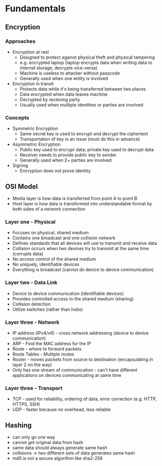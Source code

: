 # Fundamentals

## Encryption

### Approaches

- Encryption at rest
  - Designed to protect against physical theft and physical tampering
  - e.g. encrypted laptop (laptop encrypts data when writing data to internal storage, decrypts vice-versa)
  - Machine is useless to attacker without passcode
  - Generally used when one entity is involved
- Encryption in transit
  - Protects data while it's being transferred between two places
  - Data encrypted when data leaves machine
  - Decrypted by receiving party
  - Usually used when multiple identities or parties are involved

### Concepts

- Symmetric Encryption
  - Same secret key is used to encrypt and decrypt the ciphertext
  - Transportation of key is an issue (must do this in advance)
- Asymmetric Encryption
  - Public key used to encrypt data; private key used to decrypt data
  - Receiver needs to provide public key to sender
  - Generally used when 2+ parties are involved
- Signing
  - Encryption does not prove identity

## OSI Model

- Media layer is how data is transferred from point A to point B
- Host layer is how data is transformed into understandable format by both sides of a network connection

### Layer one - Physical

- Focuses on physical, shared medium
- Contains one broadcast and one collision network
- Defines standards that all devices will use to transmit and receive data
- Collision occurs when two devices try to transmit at the same time (corrupts data)
- No access control of the shared medium
- No uniquely, identifiable devices
- Everything is broadcast (cannot do device to device communication)

### Layer two - Data Link

- Device to device communication (identifiable devices)
- Provides controlled access to the shared medium (sharing)
- Collision detection
- Utilize switches (rather than hubs)

### Layer three - Network

- IP address (IPv4/v6) - cross network addressing (device to device communication)
- ARP - Find the MAC address for the IP
- Route - where to forward packets
- Route Tables - Multiple routes
- Router - moves packets from source to destination (encapsulating in layer 2 on the way)
- Only has one stream of communication - can't have different applications on devices communicating at same time

### Layer three - Transport

- TCP - used for reliability, ordering of data, error correction (e.g. HTTP, HTTPS, SSH)
- UDP - faster because no overhead, less reliable

## Hashing
- can only go one way
- cannot get original data from hash
- same data should always generate same hash
- collisions -> two different sets of data generates same hash
- md5 is not a secure algorithm like sha2-256

